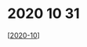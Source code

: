 # 2020 10 31

[[2020-10]]

[//begin]: # "Autogenerated link references for markdown compatibility"
[2020-10]: 2020-10 "2020 10"
[//end]: # "Autogenerated link references"